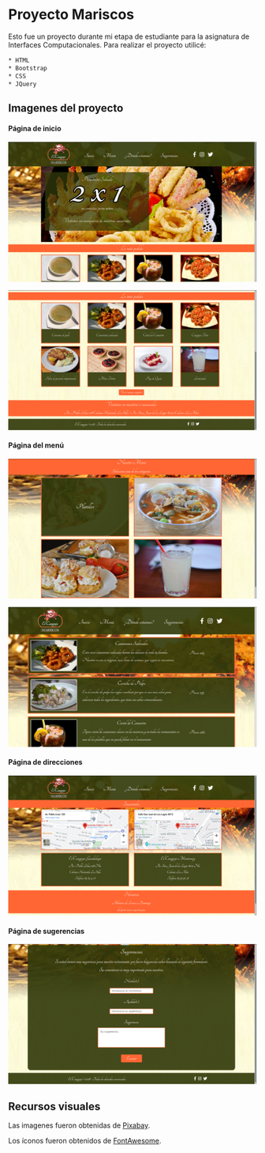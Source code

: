 # Proyecto Mariscos

Esto fue un proyecto durante mi etapa de estudiante para la asignatura de Interfaces Computacionales. Para realizar el proyecto utilicé:

    * HTML
    * Bootstrap
    * CSS
    * JQuery

## Imagenes del proyecto

#### Página de inicio
![Página de inicio](imagenes-proyecto/index_page1.png "Página de inicio")

![Página de inicio](imagenes-proyecto/index_page2.png "Página de inicio")

#### Página del menú
![Página de menú](imagenes-proyecto/menu_page.png "Página de menú")

![Página de menú](imagenes-proyecto/menu_page_dishes.png "Página de menú")

#### Página de direcciones
![Página de direcciones](imagenes-proyecto/locations_page.png "Página de direcciones")

#### Página de sugerencias
![Página de sugerencias](imagenes-proyecto/suggestions_page.png "Página de sugerencias")

## Recursos visuales

Las imagenes fueron obtenidas de [Pixabay](https://pixabay.com/ "Pixabay").

Los íconos fueron obtenidos de [FontAwesome](https://fontawesome.com/ "FontAwesome").
